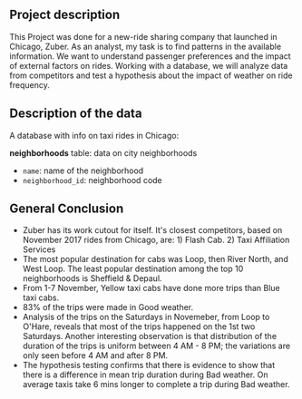 ## Project description

This Project was done for a new-ride sharing company that launched in Chicago, Zuber. As an analyst, my task is to find patterns in the available information. We want to understand passenger preferences and the impact of external factors on rides.
Working with a database, we will analyze data from competitors and test a hypothesis about the impact of weather on ride frequency.


## Description of the data

A database with info on taxi rides in Chicago:

**neighborhoods** table: data on city neighborhoods

- `name`: name of the neighborhood
- `neighborhood_id`: neighborhood code

## General Conclusion

- Zuber has its work cutout for itself. It's closest competitors, based on November 2017 rides from Chicago, are: 1) Flash Cab. 2) Taxi Affiliation Services
- The most popular destination for cabs was Loop, then River North, and West Loop. The least popular destination among the top 10 neighborhoods is Sheffield & Depaul.
- From 1-7 November, Yellow taxi cabs have done more trips than Blue taxi cabs.
- 83% of the trips were made in Good weather.
- Analysis of the trips on the Saturdays in Novemeber, from Loop to O'Hare, reveals that most of the trips happened on the 1st two Saturdays. Another interesting observation is that distribution of the duration of the trips is uniform between 4 AM - 8 PM; the variations are only seen before 4 AM and after 8 PM.
- The hypothesis testing confirms that there is evidence to show that there is a difference in mean trip duration during Bad weather. On average taxis take 6 mins longer to complete a trip during Bad weather.
